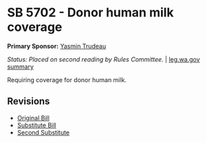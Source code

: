 # SB 5702 - Donor human milk coverage
**Primary Sponsor:** [Yasmin Trudeau](/person/leg/yasmin.trudeau.md)

*Status: Placed on second reading by Rules Committee.* | [leg.wa.gov summary](https://app.leg.wa.gov/billsummary?BillNumber=5702&Year=2021)

Requiring coverage for donor human milk.

## Revisions
* [Original Bill](1/)
* [Substitute Bill](S/)
* [Second Substitute](S2/)